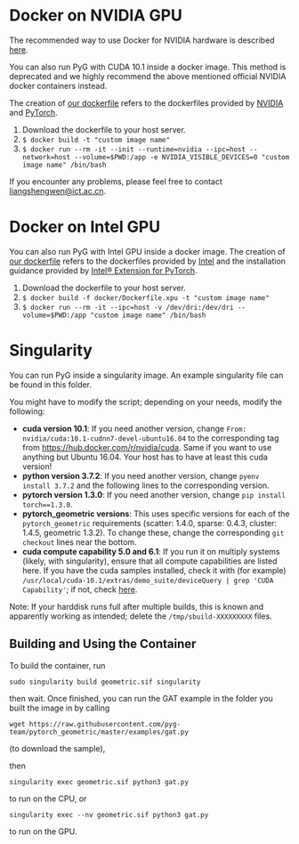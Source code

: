 # Docker on NVIDIA GPU

The recommended way to use Docker for NVIDIA hardware is described [here](https://catalog.ngc.nvidia.com/orgs/nvidia/containers/pyg).

You can also run PyG with CUDA 10.1 inside a docker image. This method is deprecated and we highly recommend the above mentioned official NVIDIA docker containers instead.

The creation of [our dockerfile](https://github.com/pyg-team/pytorch_geometric/blob/master/docker/Dockerfile) refers to the dockerfiles provided by [NVIDIA](https://gitlab.com/nvidia/cuda/tree/ubuntu18.04) and [PyTorch](https://github.com/anibali/docker-pytorch).

1. Download the dockerfile to your host server.
1. `$ docker build -t "custom image name"`
1. `$ docker run --rm -it --init --runtime=nvidia --ipc=host --network=host --volume=$PWD:/app -e NVIDIA_VISIBLE_DEVICES=0 "custom image name" /bin/bash`

If you encounter any problems, please feel free to contact <liangshengwen@ict.ac.cn>.

# Docker on Intel GPU

You can also run PyG with Intel GPU inside a docker image.
The creation of [our dockerfile](https://github.com/pyg-team/pytorch_geometric/blob/master/docker/Dockerfile.xpu) refers to the dockerfiles provided by [Intel](https://github.com/intel/intel-extension-for-pytorch/blob/xpu-main/docker/Dockerfile.prebuilt) and the installation guidance provided by [Intel® Extension for PyTorch](https://intel.github.io/intel-extension-for-pytorch/index.html#installation?platform=gpu&version=v2.1.30%2bxpu&os=linux%2fwsl2&package=pip).

1. Download the dockerfile to your host server.
1. `$ docker build -f docker/Dockerfile.xpu -t "custom image name"`
1. `$ docker run --rm -it --ipc=host -v /dev/dri:/dev/dri --volume=$PWD:/app "custom image name" /bin/bash`

# Singularity

You can run PyG inside a singularity image. An example singularity file can be found in this folder.

You might have to modify the script; depending on your needs, modify the following:

- **cuda version 10.1**: If you need another version, change `From: nvidia/cuda:10.1-cudnn7-devel-ubuntu16.04` to the corresponding tag from <https://hub.docker.com/r/nvidia/cuda>. Same if you want to use anything but Ubuntu 16.04. Your host has to have at least this cuda version!
- **python version 3.7.2**: If you need another version, change `pyenv install 3.7.2` and the following lines to the corresponding version.
- **pytorch version 1.3.0**: If you need another version, change `pip install torch==1.3.0`.
- **pytorch_geometric versions**: This uses specific versions for each of the `pytorch_geometric` requirements (scatter: 1.4.0, sparse: 0.4.3, cluster: 1.4.5, geometric 1.3.2). To change these, change the corresponding `git checkout` lines near the bottom.
- **cuda compute capability 5.0 and 6.1**: If you run it on multiply systems (likely, with singularity), ensure that all compute capabilities are listed here. If you have the cuda samples installed, check it with (for example) `/usr/local/cuda-10.1/extras/demo_suite/deviceQuery | grep 'CUDA Capability'`; if not, check [here](https://en.wikipedia.org/wiki/CUDA#GPUs_supported).

Note: If your harddisk runs full after multiple builds, this is known and apparently working as intended; delete the `/tmp/sbuild-XXXXXXXXX` files.

## Building and Using the Container

To build the container, run

`sudo singularity build geometric.sif singularity`

then wait. Once finished, you can run the GAT example in the folder you built the image in by calling

```
wget https://raw.githubusercontent.com/pyg-team/pytorch_geometric/master/examples/gat.py
```

(to download the sample),

then

```
singularity exec geometric.sif python3 gat.py
```

to run on the CPU, or

```
singularity exec --nv geometric.sif python3 gat.py
```

to run on the GPU.
